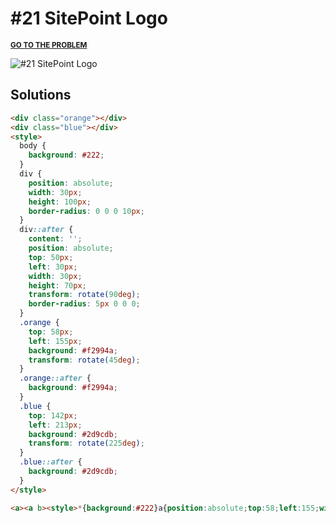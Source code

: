 # #21 SitePoint Logo

<p>
  <sup>
    <a href="https://cssbattle.dev/play/21"><strong>GO TO THE PROBLEM</strong></a>
  </sup>
</p>

![#21 SitePoint Logo](https://cssbattle.dev/targets/21.png)

## Solutions

```html
<div class="orange"></div>
<div class="blue"></div>
<style>
  body {
    background: #222;
  }
  div {
    position: absolute;
    width: 30px;
    height: 100px;
    border-radius: 0 0 0 10px;
  }
  div::after {
    content: '';
    position: absolute;
    top: 50px;
    left: 30px;
    width: 30px;
    height: 70px;
    transform: rotate(90deg);
    border-radius: 5px 0 0 0;
  }
  .orange {
    top: 58px;
    left: 155px;
    background: #f2994a;
    transform: rotate(45deg);
  }
  .orange::after {
    background: #f2994a;
  }
  .blue {
    top: 142px;
    left: 213px;
    background: #2d9cdb;
    transform: rotate(225deg);
  }
  .blue::after {
    background: #2d9cdb;
  }
</style>
```

```html
<a><a b><style>*{background:#222}a{position:absolute;top:58;left:155;width:30;height:100;background:#f2994a;border-radius:0 0 0 10px;transform:rotate(45deg)}a:after{content:'';position:fixed;top:50;left:30;width:30;height:70;background:#f2994a;border-radius:5px 0 0 0;transform:rotate(90deg)}[b]{top:142;left:213;background:#2d9cdb;transform:rotate(225deg)}[b]:after{background:#2d9cdb
```
